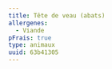 ```yaml
---
title: Tête de veau (abats)
allergenes:
  - Viande
pFrais: true
type: animaux
uuid: 63b41305
---
```


